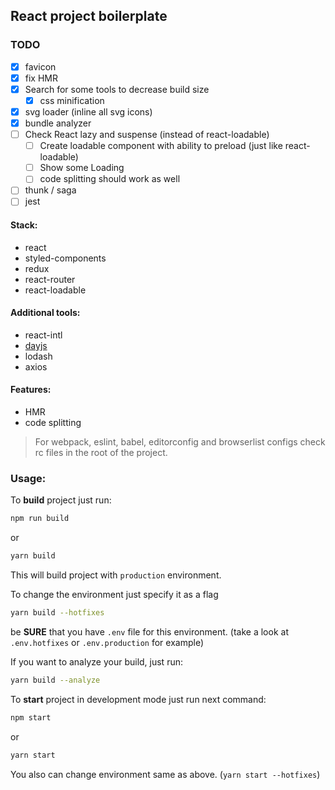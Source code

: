 ## React project boilerplate

### TODO
- [x] favicon
- [x] fix HMR
- [x] Search for some tools to decrease build size
  - [x] css minification
- [x] svg loader (inline all svg icons)
- [x] bundle analyzer
- [ ] Check React lazy and suspense (instead of react-loadable)
  - [ ] Create loadable component with ability to preload (just like react-loadable)
  - [ ] Show some Loading
  - [ ] code splitting should work as well
- [ ] thunk / saga
- [ ] jest

#### Stack:
- react
- styled-components
- redux
- react-router
- react-loadable

#### Additional tools:
- react-intl
- [dayjs](https://github.com/iamkun/dayjs)
- lodash
- axios

#### Features:
- HMR
- code splitting

> For webpack, eslint, babel, editorconfig and browserlist configs check rc files in the root of the project.

### Usage:

To **build** project just run:
```bash
npm run build
```

or

```bash
yarn build
```

This will build project with `production` environment.

To change the environment just specify it as a flag
```bash
yarn build --hotfixes
```

be **SURE** that you have `.env` file for this environment. (take a look at `.env.hotfixes` or `.env.production` for example)

If you want to analyze your build, just run:
```bash
yarn build --analyze
```

To **start** project in development mode just run next command:

```bash
npm start
```

or

```bash
yarn start
```

You also can change environment same as above. (`yarn start --hotfixes`)
